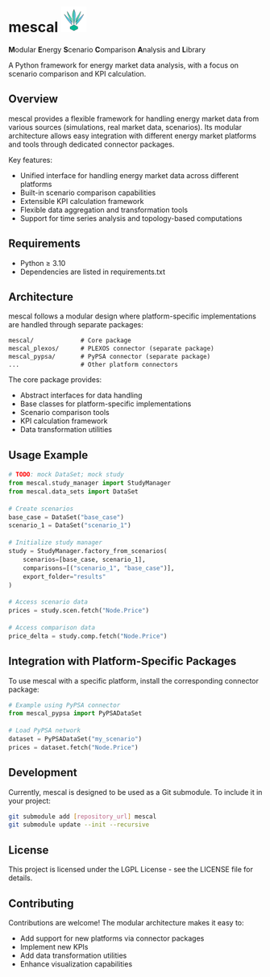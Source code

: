 

# mescal <img src="assets/logo_no_text_no_bg.svg" width="50" height="50" alt="logo">
**M**odular **E**nergy **S**cenario **C**omparison **A**nalysis and **L**ibrary

A Python framework for energy market data analysis, with a focus on scenario comparison and KPI calculation.

## Overview

mescal provides a flexible framework for handling energy market data from various sources (simulations, real market data, scenarios). Its modular architecture allows easy integration with different energy market platforms and tools through dedicated connector packages.

Key features:
- Unified interface for handling energy market data across different platforms
- Built-in scenario comparison capabilities
- Extensible KPI calculation framework
- Flexible data aggregation and transformation tools
- Support for time series analysis and topology-based computations

## Requirements

- Python ≥ 3.10
- Dependencies are listed in requirements.txt

## Architecture

mescal follows a modular design where platform-specific implementations are handled through separate packages:

```
mescal/             # Core package
mescal_plexos/      # PLEXOS connector (separate package)
mescal_pypsa/       # PyPSA connector (separate package)
...                 # Other platform connectors
```

The core package provides:
- Abstract interfaces for data handling
- Base classes for platform-specific implementations
- Scenario comparison tools
- KPI calculation framework
- Data transformation utilities

## Usage Example

```python
# TODO: mock DataSet; mock study
from mescal.study_manager import StudyManager
from mescal.data_sets import DataSet

# Create scenarios
base_case = DataSet("base_case")
scenario_1 = DataSet("scenario_1")

# Initialize study manager
study = StudyManager.factory_from_scenarios(
    scenarios=[base_case, scenario_1],
    comparisons=[("scenario_1", "base_case")],
    export_folder="results"
)

# Access scenario data
prices = study.scen.fetch("Node.Price")

# Access comparison data
price_delta = study.comp.fetch("Node.Price")
```

## Integration with Platform-Specific Packages

To use mescal with a specific platform, install the corresponding connector package:

```python
# Example using PyPSA connector
from mescal_pypsa import PyPSADataSet

# Load PyPSA network
dataset = PyPSADataSet("my_scenario")
prices = dataset.fetch("Node.Price")
```

## Development

Currently, mescal is designed to be used as a Git submodule. To include it in your project:

```bash
git submodule add [repository_url] mescal
git submodule update --init --recursive
```

## License

This project is licensed under the LGPL License - see the LICENSE file for details.

## Contributing

Contributions are welcome! The modular architecture makes it easy to:
- Add support for new platforms via connector packages
- Implement new KPIs
- Add data transformation utilities
- Enhance visualization capabilities